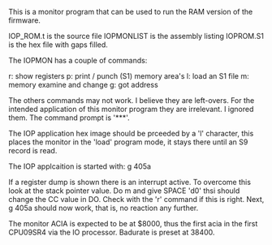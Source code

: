 This is a monitor program that can be used to run the RAM version of the firmware.

IOP_ROM.t is the source file
IOPMONLIST is the assembly listing
IOPROM.S1 is the hex file with gaps filled.

The IOPMON has a couple of commands:

r: show registers
p: print / punch (S1) memory area's
l: load an S1 file
m: memory examine and change
g: got address

The others commands may not work. I believe they are left-overs.  For the intended application of this monitor
program they are irrelevant. I ignored them. The command prompt is '***'.

The IOP application hex image should be prceeded by a 'l' character, this places the monitor in the
'load' program mode, it stays there until an S9 record is read.

The IOP applcaition is started with:
g 405a

If a register dump is shown there is an interrupt active. To overcome this look at the stack pointer value.
Do m <stackpointervalue>   and give SPACE 'd0' thsi should change the CC value in DO.
Check with the 'r' command if this is right. Next, g 405a should now work, that is, no reaction any further.
  
The monitor ACIA is expected to be at $8000, thus the first acia in the first CPU09SR4 via the IO processor.
Badurate is preset at 38400.

  
